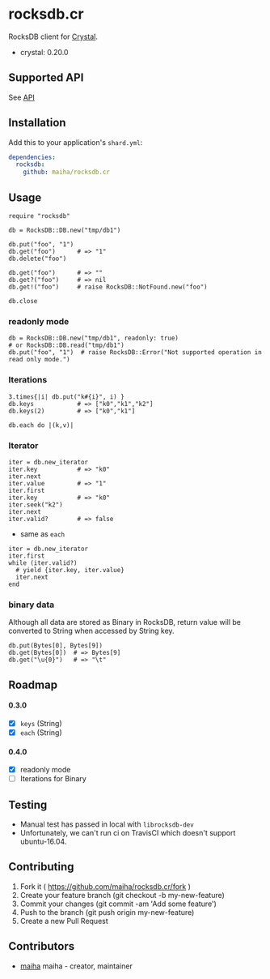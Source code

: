 # rocksdb.cr

RocksDB client for [Crystal](http://crystal-lang.org/).

- crystal: 0.20.0


## Supported API

See [API](https://github.com/maiha/rocksdb.cr/blob/master/API.md)


## Installation

Add this to your application's `shard.yml`:

```yaml
dependencies:
  rocksdb:
    github: maiha/rocksdb.cr
```


## Usage

```crystal
require "rocksdb"

db = RocksDB::DB.new("tmp/db1")

db.put("foo", "1")
db.get("foo")      # => "1"
db.delete("foo")

db.get("foo")      # => ""
db.get?("foo")     # => nil
db.get!("foo")     # raise RocksDB::NotFound.new("foo")

db.close
```

### readonly mode

```crystal
db = RocksDB::DB.new("tmp/db1", readonly: true)
# or RocksDB::DB.read("tmp/db1")
db.put("foo", "1")  # raise RocksDB::Error("Not supported operation in read only mode.")
```

### Iterations

```shell
3.times{|i| db.put("k#{i}", i) }
db.keys            # => ["k0","k1","k2"]
db.keys(2)         # => ["k0","k1"]

db.each do |(k,v)|
```

### Iterator

```shell
iter = db.new_iterator
iter.key           # => "k0"
iter.next
iter.value         # => "1"
iter.first
iter.key           # => "k0"
iter.seek("k2")
iter.next
iter.valid?        # => false
```

- same as `each`

```shell
iter = db.new_iterator
iter.first
while (iter.valid?)
  # yield {iter.key, iter.value}
  iter.next
end  
```

### binary data

Although all data are stored as Binary in RocksDB,
return value will be converted to String when accessed by String key.

```shell
db.put(Bytes[0], Bytes[9])
db.get(Bytes[0])  # => Bytes[9]
db.get("\u{0}")   # => "\t"
```

## Roadmap

#### 0.3.0

- [x] `keys` (String)
- [x] `each` (String)

#### 0.4.0

- [x] readonly mode
- [ ] Iterations for Binary

## Testing

- Manual test has passed in local with `librocksdb-dev`
- Unfortunately, we can't run ci on TravisCI which doesn't support ubuntu-16.04.

## Contributing

1. Fork it ( https://github.com/maiha/rocksdb.cr/fork )
2. Create your feature branch (git checkout -b my-new-feature)
3. Commit your changes (git commit -am 'Add some feature')
4. Push to the branch (git push origin my-new-feature)
5. Create a new Pull Request

## Contributors

- [maiha](https://github.com/maiha) maiha - creator, maintainer
